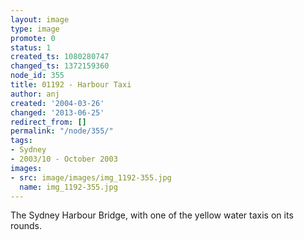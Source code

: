 ```yaml
---
layout: image
type: image
promote: 0
status: 1
created_ts: 1080280747
changed_ts: 1372159360
node_id: 355
title: 01192 - Harbour Taxi
author: anj
created: '2004-03-26'
changed: '2013-06-25'
redirect_from: []
permalink: "/node/355/"
tags:
- Sydney
- 2003/10 - October 2003
images:
- src: image/images/img_1192-355.jpg
  name: img_1192-355.jpg
---
```

The Sydney Harbour Bridge, with one of the yellow water taxis on its rounds.
